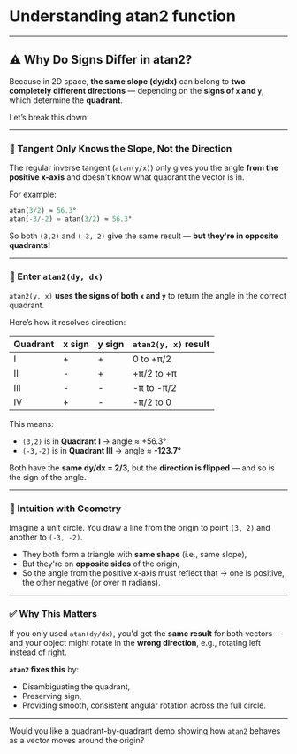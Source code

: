 # Understanding atan2 function

---

## ⚠️ Why Do Signs Differ in atan2?

Because in 2D space, **the same slope (dy/dx)** can belong to **two completely different directions** — depending on the **signs of `x` and `y`**, which determine the **quadrant**.

Let’s break this down:

---

### 🎯 Tangent Only Knows the Slope, Not the Direction

The regular inverse tangent (`atan(y/x)`) only gives you the angle **from the positive x-axis** and doesn’t know what quadrant the vector is in.

For example:

```python
atan(3/2) ≈ 56.3°
atan(-3/-2) = atan(3/2) ≈ 56.3°
```

So both `(3,2)` and `(-3,-2)` give the same result — **but they're in opposite quadrants!**

---

### 🧭 Enter `atan2(dy, dx)`

`atan2(y, x)` **uses the signs of both `x` and `y`** to return the angle in the correct quadrant.

Here’s how it resolves direction:

| Quadrant | x sign | y sign | `atan2(y, x)` result |
| -------- | ------ | ------ | -------------------- |
| I        | +      | +      | 0 to +π/2            |
| II       | -      | +      | +π/2 to +π           |
| III      | -      | -      | -π to -π/2           |
| IV       | +      | -      | -π/2 to 0            |

This means:

* `(3,2)` is in **Quadrant I** → angle ≈ +56.3°
* `(-3,-2)` is in **Quadrant III** → angle ≈ **-123.7°**

Both have the **same dy/dx = 2/3**, but the **direction is flipped** — and so is the sign of the angle.

---

### 🧠 Intuition with Geometry

Imagine a unit circle. You draw a line from the origin to point `(3, 2)` and another to `(-3, -2)`.

* They both form a triangle with **same shape** (i.e., same slope),
* But they're on **opposite sides** of the origin,
* So the angle from the positive x-axis must reflect that → one is positive, the other negative (or over π radians).

---

### ✅ Why This Matters

If you only used `atan(dy/dx)`, you'd get the **same result** for both vectors — and your object might rotate in the **wrong direction**, e.g., rotating left instead of right.

**`atan2` fixes this** by:

* Disambiguating the quadrant,
* Preserving sign,
* Providing smooth, consistent angular rotation across the full circle.

---

Would you like a quadrant-by-quadrant demo showing how `atan2` behaves as a vector moves around the origin?

